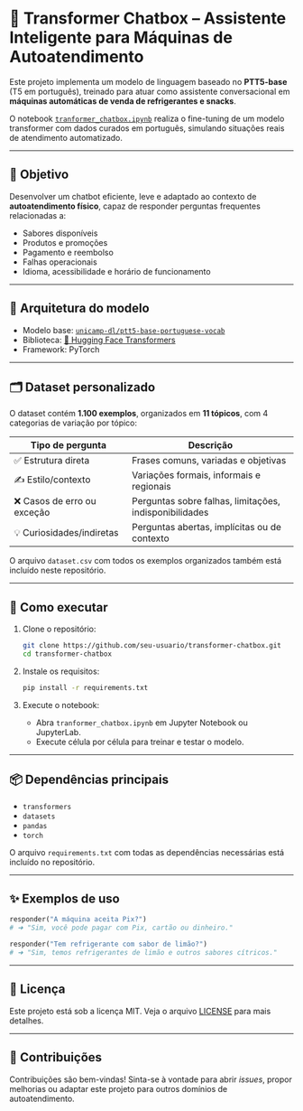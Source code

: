# 🤖 Transformer Chatbox – Assistente Inteligente para Máquinas de Autoatendimento

Este projeto implementa um modelo de linguagem baseado no **PTT5-base** (T5 em português), treinado para atuar como assistente conversacional em **máquinas automáticas de venda de refrigerantes e snacks**.

O notebook [`tranformer_chatbox.ipynb`](./tranformer_chatbox.ipynb) realiza o fine-tuning de um modelo transformer com dados curados em português, simulando situações reais de atendimento automatizado.

---

## 📌 Objetivo

Desenvolver um chatbot eficiente, leve e adaptado ao contexto de **autoatendimento físico**, capaz de responder perguntas frequentes relacionadas a:

- Sabores disponíveis
- Produtos e promoções
- Pagamento e reembolso
- Falhas operacionais
- Idioma, acessibilidade e horário de funcionamento

---

## 🧠 Arquitetura do modelo

- Modelo base: [`unicamp-dl/ptt5-base-portuguese-vocab`](https://huggingface.co/unicamp-dl/ptt5-base-portuguese-vocab)
- Biblioteca: [🤗 Hugging Face Transformers](https://github.com/huggingface/transformers)
- Framework: PyTorch

---

## 🗂️ Dataset personalizado

O dataset contém **1.100 exemplos**, organizados em **11 tópicos**, com 4 categorias de variação por tópico:

| Tipo de pergunta               | Descrição |
|-------------------------------|-----------|
| ✅ Estrutura direta            | Frases comuns, variadas e objetivas |
| ✍️ Estilo/contexto            | Variações formais, informais e regionais |
| ❌ Casos de erro ou exceção   | Perguntas sobre falhas, limitações, indisponibilidades |
| 💡 Curiosidades/indiretas     | Perguntas abertas, implícitas ou de contexto |

O arquivo `dataset.csv` com todos os exemplos organizados também está incluído neste repositório.

---

## 🚀 Como executar

1. Clone o repositório:
   ```bash
   git clone https://github.com/seu-usuario/transformer-chatbox.git
   cd transformer-chatbox
   ```

2. Instale os requisitos:
   ```bash
   pip install -r requirements.txt
   ```

3. Execute o notebook:
   - Abra `tranformer_chatbox.ipynb` em Jupyter Notebook ou JupyterLab.
   - Execute célula por célula para treinar e testar o modelo.

---

## 📦 Dependências principais

- `transformers`
- `datasets`
- `pandas`
- `torch`

O arquivo `requirements.txt` com todas as dependências necessárias está incluído no repositório.

---

## ✨ Exemplos de uso

```python
responder("A máquina aceita Pix?")
# ➜ "Sim, você pode pagar com Pix, cartão ou dinheiro."
```

```python
responder("Tem refrigerante com sabor de limão?")
# ➜ "Sim, temos refrigerantes de limão e outros sabores cítricos."
```

---

## 📄 Licença

Este projeto está sob a licença MIT. Veja o arquivo [LICENSE](./LICENSE) para mais detalhes.

---

## 🤝 Contribuições

Contribuições são bem-vindas! Sinta-se à vontade para abrir *issues*, propor melhorias ou adaptar este projeto para outros domínios de autoatendimento.

